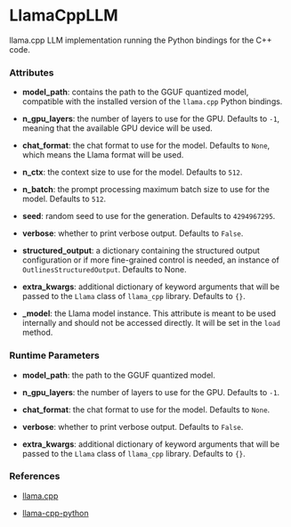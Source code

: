 # LlamaCppLLM


llama.cpp LLM implementation running the Python bindings for the C++ code.







### Attributes

- **model_path**: contains the path to the GGUF quantized model, compatible with the  installed version of the `llama.cpp` Python bindings.

- **n_gpu_layers**: the number of layers to use for the GPU. Defaults to `-1`, meaning that  the available GPU device will be used.

- **chat_format**: the chat format to use for the model. Defaults to `None`, which means the  Llama format will be used.

- **n_ctx**: the context size to use for the model. Defaults to `512`.

- **n_batch**: the prompt processing maximum batch size to use for the model. Defaults to `512`.

- **seed**: random seed to use for the generation. Defaults to `4294967295`.

- **verbose**: whether to print verbose output. Defaults to `False`.

- **structured_output**: a dictionary containing the structured output configuration or if more  fine-grained control is needed, an instance of `OutlinesStructuredOutput`. Defaults to None.

- **extra_kwargs**: additional dictionary of keyword arguments that will be passed to the  `Llama` class of `llama_cpp` library. Defaults to `{}`.

- **_model**: the Llama model instance. This attribute is meant to be used internally and  should not be accessed directly. It will be set in the `load` method.





### Runtime Parameters

- **model_path**: the path to the GGUF quantized model.

- **n_gpu_layers**: the number of layers to use for the GPU. Defaults to `-1`.

- **chat_format**: the chat format to use for the model. Defaults to `None`.

- **verbose**: whether to print verbose output. Defaults to `False`.

- **extra_kwargs**: additional dictionary of keyword arguments that will be passed to the  `Llama` class of `llama_cpp` library. Defaults to `{}`.






### References

- [llama.cpp](https://github.com/ggerganov/llama.cpp)

- [llama-cpp-python](https://github.com/abetlen/llama-cpp-python)

